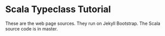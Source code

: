 # Scala Typeclass Tutorial

These are the web page sources. They run on Jekyll Bootstrap. The
Scala source code is in master.
